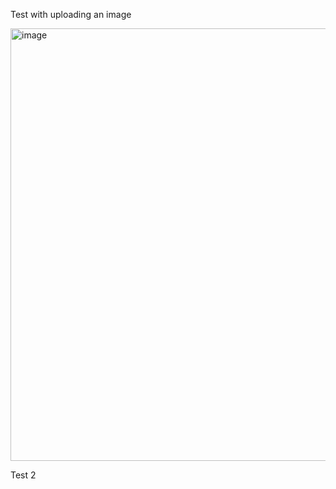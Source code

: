 Test with uploading an image

<img width="692" alt="image" src="https://user-images.githubusercontent.com/13207348/110680386-8a503a80-81a6-11eb-8be6-20d67a4f277a.png">

Test 2
